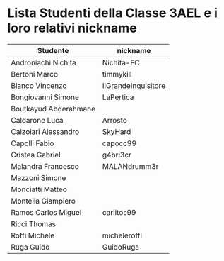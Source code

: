 # Lista Studenti della Classe 3AEL e i loro relativi nickname

Studente              | nickname
--------------------- | ---------------
Androniachi Nichita   | Nichita-FC
Bertoni Marco         | timmykill
Bianco Vincenzo       | IlGrandeInquisitore
Bongiovanni Simone    | LaPertica
Boutkayud Abderahmane |
Caldarone Luca        | Arrosto
Calzolari Alessandro  | SkyHard
Capolli Fabio         | capocc99
Cristea Gabriel       | g4bri3cr
Malandra Francesco    | MALANdrumm3r
Mazzoni Simone        | 
Monciatti Matteo      |
Montella Giampiero    |
Ramos Carlos Miguel   | carlitos99
Ricci Thomas          |
Roffi Michele         | micheleroffi
Ruga Guido            | GuidoRuga

